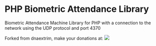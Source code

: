 # PHP Biometric Attendance Library

Biometric Attendance Machine Library for PHP with a connection to the network using the UDP protocol and port 4370

Forked from dnaextrim, make your donations at: [![](http://i.imgur.com/2tqfhMO.png?1)](https://www.paypal.com/cgi-bin/webscr?cmd=_donations&business=DCSTC5GTWLBAN&lc=ID&item_name=donywahyuisp&currency_code=USD&bn=PP%2dDonationsBF%3abtn_donate_SM%2egif%3aNonHosted)
